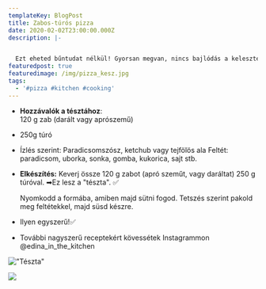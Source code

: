 ```yaml
---
templateKey: BlogPost
title: Zabos-túrós pizza
date: 2020-02-02T23:00:00.000Z
description: |-


  Ezt eheted bűntudat nélkül! Gyorsan megvan, nincs bajlódás a kelesztéssel stb.
featuredpost: true
featuredimage: /img/pizza_kesz.jpg
tags:
  - '#pizza #kitchen #cooking'
---
```

* **Hozzávalók a tésztához**:  \
  120 g zab (darált vagy aprószemű)
* 250g túró
* Ízlés szerint: Paradicsomszósz, ketchub vagy tejfölös ala
  Feltét: paradicsom, uborka, sonka, gomba, kukorica, sajt stb.

* **Elkészítés:**
  Keverj össze 120 g zabot (apró szeműt, vagy daráltat) 250 g túróval. ➡Ez lesz a "tészta". ✅

  Nyomkodd a formába, amiben majd sütni fogod. Tetszés szerint pakold meg feltétekkel, majd süsd készre.
*  Ilyen egyszerű!✅
* További nagyszerű receptekért kövessétek Instagrammon @edina_in_the_kitchen

![](/img/image2.jpeg "\"Tészta\"")

![](/img/pizza_kesz2.jpg)
